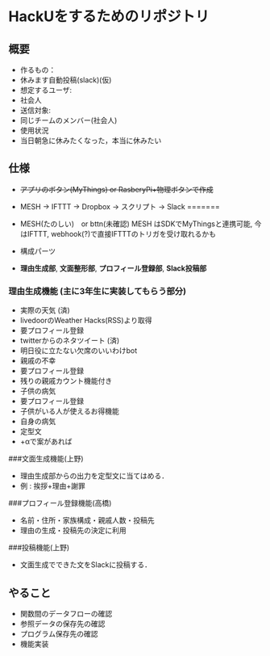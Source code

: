 # HackUをするためのリポジトリ
## 概要
- 作るもの：
 - 休みます自動投稿(slack)(仮)
- 想定するユーザ:
 - 社会人
- 送信対象:
 - 同じチームのメンバー(社会人)
- 使用状況
 - 当日朝急に休みたくなった，本当に休みたい

## 仕様
- ~~アプリのボタン(MyThings) or RasberyPi+物理ボタンで作成~~

- MESH -> IFTTT -> Dropbox -> スクリプト -> Slack
=======
- MESH(たのしい)　or bttn(未確認)
MESH はSDKでMyThingsと連携可能, 今はIFTTT, webhook(?)で直接IFTTTのトリガを受け取れるかも

- 構成パーツ
 - __理由生成部__, __文面整形部__, __プロフィール登録部__, __Slack投稿部__

### 理由生成機能 (主に3年生に実装してもらう部分)
- 実際の天気 (済)
 - livedoorのWeather Hacks(RSS)より取得
 - 要プロフィール登録
- twitterからのネタツイート (済)
 - 明日役に立たない欠席のいいわけbot
- 親戚の不幸
 - 要プロフィール登録
 - 残りの親戚カウント機能付き
- 子供の病気
 - 要プロフィール登録
 - 子供がいる人が使えるお得機能
- 自身の病気
 - 定型文
- +αで案があれば

###文面生成機能(上野)
- 理由生成部からの出力を定型文に当てはめる．
- 例 : 挨拶+理由+謝罪

###プロフィール登録機能(高橋)
- 名前・住所・家族構成・親戚人数・投稿先
- 理由の生成・投稿先の決定に利用

###投稿機能(上野)
- 文面生成でできた文をSlackに投稿する．

## やること
- 関数間のデータフローの確認
- 参照データの保存先の確認
- プログラム保存先の確認
- 機能実装
